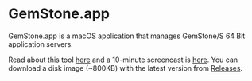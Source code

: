GemStone.app
====

GemStone.app is a macOS application that manages GemStone/S 64 Bit application servers. 

Read about this tool [here](https://programminggems.wordpress.com/2013/09/25/gemstone-on-the-macintosh/) and a 10-minute screencast is [here](https://www.youtube.com/watch?v=6Oz4RLcEWXs). You can download a disk image (~800KB) with the latest version from [Releases](https://github.com/jgfoster/GemStoneApp/releases).
